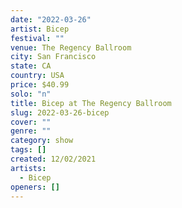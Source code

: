 ```yaml
---
date: "2022-03-26"
artist: Bicep
festival: ""
venue: The Regency Ballroom
city: San Francisco
state: CA
country: USA
price: $40.99
solo: "n"
title: Bicep at The Regency Ballroom
slug: 2022-03-26-bicep
cover: ""
genre: ""
category: show
tags: []
created: 12/02/2021
artists:
  - Bicep
openers: []
---
```

